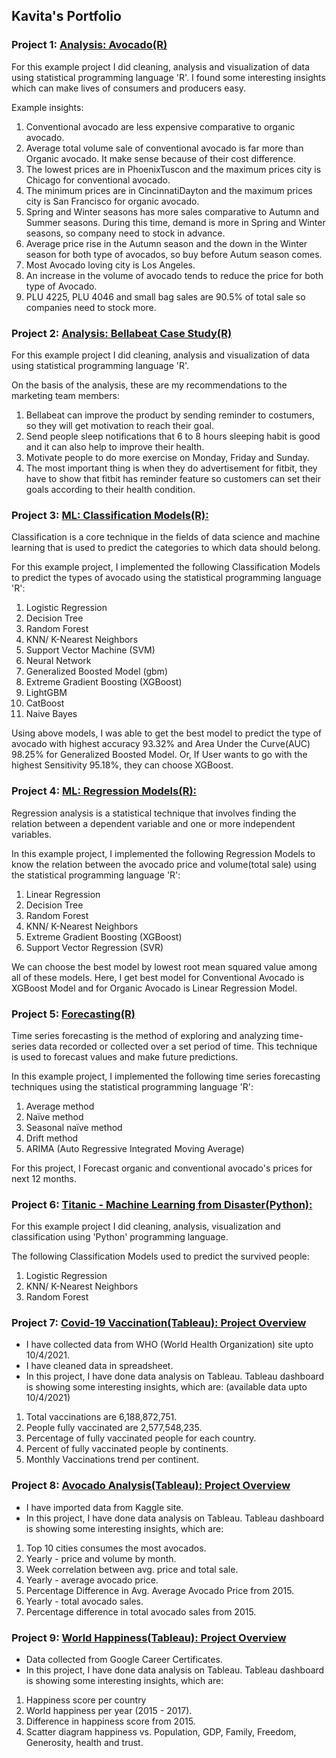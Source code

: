## Kavita's Portfolio

### Project 1: [Analysis: Avocado(R)](https://www.kaggle.com/kavitakhandelwal1234/avocado-analysis-r)
For this example project I did cleaning, analysis and visualization of data using statistical programming language 'R'. I found some interesting insights which can make lives of consumers and producers easy.

Example insights:
 1. Conventional avocado are less expensive comparative to organic avocado. 
 1. Average total volume sale of conventional avocado is far more than Organic avocado. It make sense because of their cost difference.
 3. The lowest prices are in PhoenixTuscon and the maximum prices city is Chicago for conventional avocado. 
 4. The minimum prices are in CincinnatiDayton and the maximum prices city is San Francisco for organic avocado.
 5. Spring and Winter seasons has more sales comparative to Autumn and Summer seasons. During this time, demand is more in Spring and Winter seasons, so company need to stock in advance.
 6. Average price rise in the Autumn season and the down in the Winter season for both type of avocados, so buy before Autum season comes.
 7.  Most Avocado loving city is Los Angeles.
 8.  An increase in the volume of avocado tends to reduce the price for both type of Avocado.
 9.  PLU 4225, PLU 4046 and small bag sales are 90.5% of total sale so companies need to stock more.


### Project 2: [Analysis: Bellabeat Case Study(R)](https://www.kaggle.com/kavitakhandelwal1234/bellabeat-case-study-r)
For this example project I did cleaning, analysis and visualization of data using statistical programming language 'R'.

On the basis of the analysis, these are my recommendations to the marketing team members:
1.  Bellabeat can improve the product by sending reminder to costumers, so they will get motivation to reach their goal.
2. Send people sleep notifications that 6 to 8 hours sleeping habit is good and it can also help to improve their health.
3. Motivate people to do more exercise on Monday, Friday and Sunday.
4. The most important thing is when they do advertisement for fitbit, they have to show that fitbit has reminder feature so customers can set their goals according to their health condition.

### Project 3: [ML: Classification Models(R):](https://www.kaggle.com/kavitakhandelwal1234/avocado-comparison-ofall-classification-models-r)
Classification is a core technique in the fields of data science and machine learning that is used to predict the categories to which data should belong. 

For this example project, I implemented the following Classification Models to predict the types of avocado using the statistical programming language 'R':
 1. Logistic Regression
 2. Decision Tree
 3. Random Forest
 4. KNN/ K-Nearest Neighbors
 5. Support Vector Machine (SVM)
 6. Neural Network
 7. Generalized Boosted Model (gbm)
 8. Extreme Gradient Boosting (XGBoost)
 9. LightGBM
 10. CatBoost
 11. Naive Bayes

Using above models, I was able to get the best model to predict the type of avocado with highest accuracy 93.32% and Area Under the Curve(AUC) 98.25% for Generalized Boosted Model. Or, If User wants to go with the highest Sensitivity 95.18%, they can choose XGBoost.

### Project 4: [ML: Regression Models(R):](https://www.kaggle.com/kavitakhandelwal1234/avocado-comparison-of-all-regression-models-r#Author:-Kavita-Khandelwal)
Regression analysis is a statistical technique that involves finding the relation between a dependent variable and one or more independent variables. 

In this example project, I implemented the following Regression Models to know the relation between the avocado price and volume(total sale) using the statistical programming language 'R':
1. Linear Regression
2. Decision Tree
3. Random Forest
4. KNN/ K-Nearest Neighbors
5. Extreme Gradient Boosting (XGBoost)
6. Support Vector Regression (SVR)

We can choose the best model by lowest root mean squared value among all of these models. Here, I get best model for Conventional Avocado is XGBoost Model and for Organic Avocado is Linear Regression Model.

### Project 5: [Forecasting(R)](https://www.kaggle.com/kavitakhandelwal1234/avocado-price-forecasting-r)
Time series forecasting is the method of exploring and analyzing time-series data recorded or collected over a set period of time. This technique is used to forecast values and make future predictions.

In this example project, I implemented the following time series forecasting techniques using the statistical programming language 'R': 
1. Average method 
2. Naïve method
3. Seasonal naïve method
4. Drift method
5. ARIMA (Auto Regressive Integrated Moving Average)

For this project, I Forecast organic and conventional avocado's prices for next 12 months.

### Project 6: [Titanic - Machine Learning from Disaster(Python):](https://www.kaggle.com/kavitakhandelwal1234/titanic-notebook-solution)
For this example project I did cleaning, analysis, visualization and classification using 'Python' programming language.

The following Classification Models used to predict the survived people:
 1. Logistic Regression
 2. KNN/ K-Nearest Neighbors
 3. Random Forest

### Project 7: [Covid-19 Vaccination(Tableau): Project Overview](https://public.tableau.com/app/profile/kavita3687/viz/Covid-19VaccinationdatafromWHOandourworldindata_orgupto1042021/Dashboard1)
* I have collected data from WHO (World Health Organization) site upto 10/4/2021.
* I have cleaned data in spreadsheet.
* In this project, I have done data analysis on Tableau. Tableau dashboard is showing some interesting insights, which are: (available data upto 10/4/2021)
1. Total vaccinations are 6,188,872,751. 
2. People fully vaccinated are 2,577,548,235.
3. Percentage of fully vaccinated people for each country.
4. Percent of fully vaccinated people by continents.
5. Monthly Vaccinations trend per continent. 


### Project 8: [Avocado Analysis(Tableau): Project Overview](https://public.tableau.com/app/profile/kavita3687/viz/AvocadoAnalysis_16337389953460/Dashboard1)
* I have imported data from Kaggle site.
* In this project, I have done data analysis on Tableau. Tableau dashboard is showing some interesting insights, which are: 
1. Top 10 cities consumes the most avocados.
2. Yearly - price and volume by month.
3. Week correlation between avg. price and total sale.
4. Yearly - average avocado price.
5. Percentage Difference in Avg. Average Avocado Price from 2015.
6. Yearly - total avocado sales.
7. Percentage difference in total avocado sales from 2015.

### Project 9: [World Happiness(Tableau): Project Overview](https://public.tableau.com/app/profile/kavita3687/viz/WorldHappinessdatafromGoogleCareerCertificates/Dashboard4)
* Data collected from Google Career Certificates.
* In this project, I have done data analysis on Tableau. Tableau dashboard is showing some interesting insights, which are: 
1. Happiness score per country
2. World happiness per year (2015 - 2017).
3. Difference in happiness score from 2015.
4. Scatter diagram happiness vs. Population, GDP, Family, Freedom, Generosity, health and trust. 
